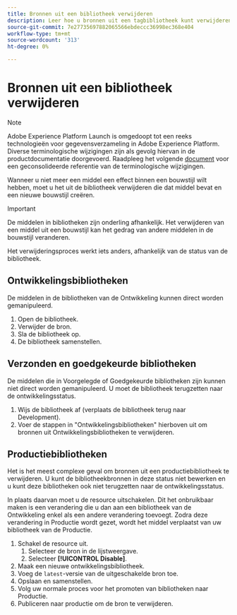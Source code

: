 ```yaml
---
title: Bronnen uit een bibliotheek verwijderen
description: Leer hoe u bronnen uit een tagbibliotheek kunt verwijderen.
source-git-commit: 7e27735697882065566ebdeccc36998ec368e404
workflow-type: tm+mt
source-wordcount: '313'
ht-degree: 0%

---
```


# Bronnen uit een bibliotheek verwijderen

>[!NOTE]
>
>Adobe Experience Platform Launch is omgedoopt tot een reeks technologieën voor gegevensverzameling in Adobe Experience Platform. Diverse terminologische wijzigingen zijn als gevolg hiervan in de productdocumentatie doorgevoerd. Raadpleeg het volgende [document](../../term-updates.md) voor een geconsolideerde referentie van de terminologische wijzigingen.

Wanneer u niet meer een middel een effect binnen een bouwstijl wilt hebben, moet u het uit de bibliotheek verwijderen die dat middel bevat en een nieuwe bouwstijl creëren.

>[!IMPORTANT]
>
>De middelen in bibliotheken zijn onderling afhankelijk. Het verwijderen van een middel uit een bouwstijl kan het gedrag van andere middelen in de bouwstijl veranderen.

Het verwijderingsproces werkt iets anders, afhankelijk van de status van de bibliotheek.

## Ontwikkelingsbibliotheken

De middelen in de bibliotheken van de Ontwikkeling kunnen direct worden gemanipuleerd.

1. Open de bibliotheek.
1. Verwijder de bron.
1. Sla de bibliotheek op.
1. De bibliotheek samenstellen.

## Verzonden en goedgekeurde bibliotheken

De middelen die in Voorgelegde of Goedgekeurde bibliotheken zijn kunnen niet direct worden gemanipuleerd. U moet de bibliotheek terugzetten naar de ontwikkelingsstatus.

1. Wijs de bibliotheek af (verplaats de bibliotheek terug naar Development).
1. Voer de stappen in &quot;Ontwikkelingsbibliotheken&quot; hierboven uit om bronnen uit Ontwikkelingsbibliotheken te verwijderen.

## Productiebibliotheken

Het is het meest complexe geval om bronnen uit een productiebibliotheek te verwijderen. U kunt de bibliotheekbronnen in deze status niet bewerken en u kunt deze bibliotheken ook niet terugzetten naar de ontwikkelingsstatus.

In plaats daarvan moet u de resource uitschakelen. Dit het onbruikbaar maken is een verandering die u dan aan een bibliotheek van de Ontwikkeling enkel als een andere verandering toevoegt. Zodra deze verandering in Productie wordt gezet, wordt het middel verplaatst van uw bibliotheek van de Productie.

1. Schakel de resource uit.
   1. Selecteer de bron in de lijstweergave.
   1. Selecteer **[!UICONTROL Disable]**.
1. Maak een nieuwe ontwikkelingsbibliotheek.
1. Voeg de `latest`-versie van de uitgeschakelde bron toe.
1. Opslaan en samenstellen.
1. Volg uw normale proces voor het promoten van bibliotheken naar Productie.
1. Publiceren naar productie om de bron te verwijderen.
